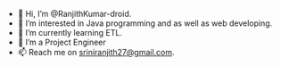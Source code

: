 - 👋 Hi, I’m @RanjithKumar-droid.
- 👀 I’m interested in Java programming and as well as web developing.
- 🌱 I’m currently learning ETL.
- 💞️ I’m a Project Engineer  
- 📫 Reach me on sriniranjith27@gmail.com.

<!---
RanjithKumar-droid/RanjithKumar-droid is a ✨ special ✨ repository because its `README.md` (this file) appears on your GitHub profile.
You can click the Preview link to take a look at your changes.
--->
